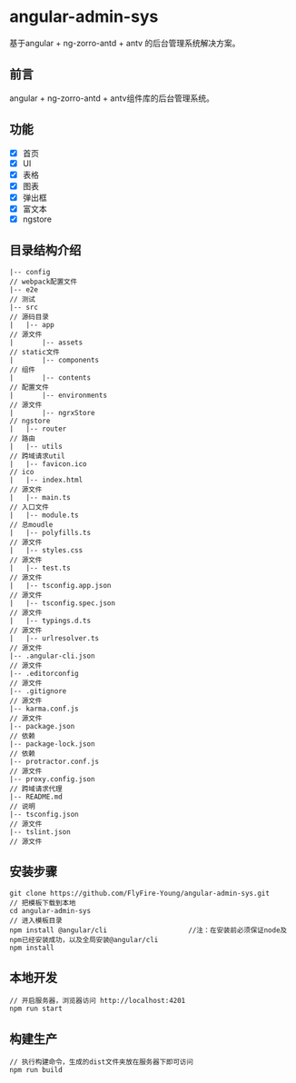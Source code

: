 # angular-admin-sys #
基于angular + ng-zorro-antd + antv 的后台管理系统解决方案。
## 前言 ##
angular + ng-zorro-antd + antv组件库的后台管理系统。

## 功能 ##
- [x] 首页
- [x] UI
- [x] 表格
- [x] 图表
- [x] 弹出框
- [x] 富文本
- [x] ngstore

## 目录结构介绍 ##

	|-- config                                                            // webpack配置文件
	|-- e2e                                                               // 测试
	|-- src                                                               // 源码目录
	|   |-- app                                                           // 源文件
	|		|-- assets                   	                                    // static文件
	|		|-- components                   	                                // 组件
	|		|-- contents                 	                                    // 配置文件
	|		|-- environments                  	                              // 源文件
	|		|-- ngrxStore                 	                                  // ngstore
	|   |-- router                                                        // 路由
	|   |-- utils                                                         // 跨域请求util
	|   |-- favicon.ico                                                   // ico
	|   |-- index.html                                                    // 源文件
	|   |-- main.ts                                                       // 入口文件
	|   |-- module.ts                                                     // 总moudle
	|   |-- polyfills.ts                                                  // 源文件
	|   |-- styles.css                                                    // 源文件
	|   |-- test.ts                                                       // 源文件
	|   |-- tsconfig.app.json                                             // 源文件
	|   |-- tsconfig.spec.json                                            // 源文件
	|   |-- typings.d.ts                                                  // 源文件
	|   |-- urlresolver.ts                                                // 源文件
	|-- .angular-cli.json                                                 // 源文件
	|-- .editorconfig                                                     // 源文件
	|-- .gitignore                                                        // 源文件
	|-- karma.conf.js                                                     // 源文件
	|-- package.json                                                      // 依赖
	|-- package-lock.json                                                 // 依赖
	|-- protractor.conf.js                                                // 源文件
	|-- proxy.config.json                                                 // 跨域请求代理
	|-- README.md                                                         // 说明
	|-- tsconfig.json                                                     // 源文件
	|-- tslint.json                                                       // 源文件


## 安装步骤 ##

	git clone https://github.com/FlyFire-Young/angular-admin-sys.git      // 把模板下载到本地
	cd angular-admin-sys                                                  // 进入模板目录
	npm install @angular/cli                    //注：在安装前必须保证node及npm已经安装成功，以及全局安装@angular/cli
	npm install   

## 本地开发 ##

	// 开启服务器，浏览器访问 http://localhost:4201
	npm run start

## 构建生产 ##

	// 执行构建命令，生成的dist文件夹放在服务器下即可访问
	npm run build

